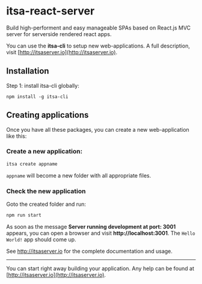 # itsa-react-server

Build high-performent and easy manageable SPAs based on React.js
MVC server for serverside rendered react apps.

You can use the **itsa-cli** to setup new web-applications. A full description, visit [http://itsaserver.io](http://itsaserver.io).

## Installation

Step 1: install itsa-cli globally:

```
npm install -g itsa-cli
```

## Creating applications

Once you have all these packages, you can create a new web-application like this:

### Create a new application:

```js
itsa create appname
```

`appname` will become a new folder with all appropriate files.

### Check the new application

Goto the created folder and run:

```js
npm run start
```

As soon as the message **Server running development at port: 3001** appears, you can open a browser and visit **http://localhost:3001**. The `Hello World!` app should come up.

See http://itsaserver.io for the complete documentation and usage.


--------------

You can start right away building your application. Any help can be found at [http://itsaserver.io](http://itsaserver.io).
